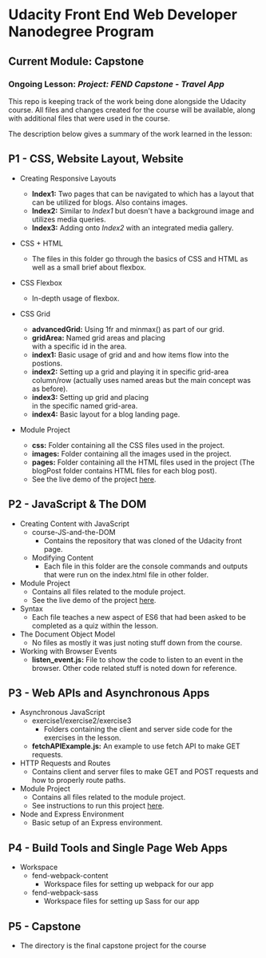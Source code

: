 # Udacity Front End Web Developer Nanodegree Program

## Current Module: **Capstone**

### Ongoing Lesson: *Project: FEND Capstone - Travel App*

This repo is keeping track of the work being done alongside the Udacity course. All files and changes created for the course will be available, along with additional files that were used in the course.

The description below gives a summary of the work learned in the lesson:

## P1 - CSS, Website Layout, Website

- Creating Responsive Layouts
  - **Index1:** Two pages that can be navigated to which has a layout that can be utilized for blogs. Also contains images.
  - **Index2:** Similar to *Index1* but doesn't have a background image and utilizes media queries.
  - **Index3:** Adding onto *Index2* with an integrated media gallery.
  
- CSS + HTML
  - The files in this folder go through the basics of CSS and HTML as well as a small brief about flexbox.
- CSS Flexbox
  - In-depth usage of flexbox.
- CSS Grid
  - **advancedGrid:** Using 1fr and minmax() as part of our grid.
  - **gridArea:** Named grid areas and placing <div> with a specific id in the area.
  - **index1:** Basic usage of grid and and how items flow into the postions.
  - **index2:** Setting up a grid and playing it in specific grid-area column/row (actually uses named areas but the main concept was as before).
  - **index3:** Setting up grid and placing <div> in the specific named grid-area.
  - **index4:** Basic layout for a blog landing page.
- Module Project
  - **css:** Folder containing all the CSS files used in the project.
  - **images:** Folder containing all the images used in the project.
  - **pages:** Folder containing all the HTML files used in the project (The blogPost folder contains HTML files for each blog post).
  - See the live demo of the project <a href="https://ranchestertalon.github.io/front-end-web-dev/P1%20-%20CSS,%20Website%20Layout,%20Website/Module%20Project/index.html">here</a>.

## P2 - JavaScript & The DOM

- Creating Content with JavaScript
  - course-JS-and-the-DOM
    - Contains the repository that was cloned of the Udacity front page.
  - Modifying Content
    - Each file in this folder are the console commands and outputs that were run on the index.html file in other folder.
- Module Project
  - Contains all files related to the module project.
  - See the live demo of the project <a href="https://ranchestertalon.github.io/front-end-web-dev/P2%20-%20JavaScript%20&%20The%20DOM/Module%20Project/index.html">here</a>.
- Syntax
  - Each file teaches a new aspect of ES6 that had been asked to be completed as a quiz within the lesson.
- The Document Object Model
  - No files as mostly it was just noting stuff down from the course.
- Working with Browser Events
  - **listen_event.js:** File to show the code to listen to an event in the browser. Other code related stuff is noted down for reference.

## P3 - Web APIs and Asynchronous Apps

- Asynchronous JavaScript
  - exercise1/exercise2/exercise3
    - Folders containing the client and server side code for the exercises in the lesson.
  - **fetchAPIExample.js:** An example to use fetch API to make GET requests.
- HTTP Requests and Routes
  - Contains client and server files to make GET and POST requests and how to properly route paths.
- Module Project
  - Contains all files related to the module project.
  - See instructions to run this project <a href="https://ranchestertalon.github.io/front-end-web-dev/P3%20-%20Web%20APIs%20and%20Asynchronous%20Apps/Module%20Project/weather-journal-app/README.md">here</a>.
- Node and Express Environment
  - Basic setup of an Express environment.

## P4 - Build Tools and Single Page Web Apps

- Workspace
  - fend-webpack-content
    - Workspace files for setting up webpack for our app
  - fend-webpack-sass
    - Workspace files for setting up Sass for our app

## P5 - Capstone

- The directory is the final capstone project for the course